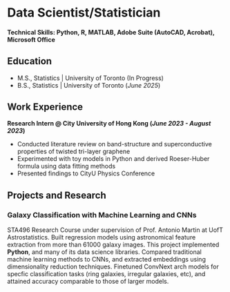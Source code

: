 # Data Scientist/Statistician

#### Technical Skills: Python, R, MATLAB, Adobe Suite (AutoCAD, Acrobat), Microsoft Office

## Education
- M.S., Statistics | University of Toronto (In Progress)
- B.S., Statistics | University of Toronto (_June 2025_)

## Work Experience
**Research Intern @ City University of Hong Kong (_June 2023 - August 2023_)**
- Conducted literature review on band-structure and superconductive properties of twisted tri-layer graphene
- Experimented with toy models in Python and derived Roeser-Huber formula using data fitting methods
- Presented findings to CityU Physics Conference

## Projects and Research
### Galaxy Classification with Machine Learning and CNNs


STA496 Research Course under supervision of Prof. Antonio Martin at UofT Astrostatistics. Built regression models using astronomical feature extraction from more than 61000 galaxy images. This project implemented **Python**, and many of its data science libraries. Compared traditional machine learning methods to CNNs, and extracted embeddings using dimensionality reduction techniques. Finetuned ConvNext arch models for specfic classification tasks (ring galaxies, irregular galaxies, etc), and attained accuracy comparable to those of larger models. 
